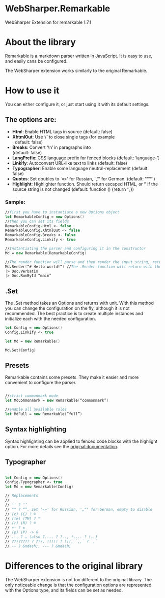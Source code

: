# WebSharper.Remarkable

WebSharper Extension for remarkable 1.7.1

# About the library

Remarkable is a markdown parser written in JavaScript. It is easy to use, and easily cans be configured.

The WebSharper extension works similarly to the original Remarkable.

# How to use it

You can either configure it, or just start using it with its default settings.

## The options are:
* __Html__: Enable HTML tags in source (default: false)
* __XhtmlOut__: Use ‘/’ to close single tags (for example <br/>, default: false)
* __Breaks__: Convert ‘\n’ in paragraphs into <br> (default: false)
* __LangPrefix__: CSS language prefix for fenced blocks (default: ‘language-’)
* __Linkify__: Autoconvert URL-like text to links (default: false)
* __Typographer__: Enable some language neutral-replacement (default: false)
* __Quotes__: Set doubles to '«»' for Russian, '„“' for German. (default: '“”‘’')
* __Highlight__: Highlighter function. Should return escaped HTML, or ‘’ if the source string is not changed (default: function () {return ‘’;})

### Sample:

```fsharp
//first you have to instantiate a new Options object
let RemarkableConfig = new Options()
//then you can set its fields
RemarkableConfig.Html <- false
RemarkableConfig.XhtmlOut <- false
RemarkableConfig.Breaks <- false
RemarkableConfig.Linkify <- true

//Instantiating the parser and configuring it in the constructor
Md = new Remarkable(RemarkableConfig)

//The render function will parse and then render the input string, returning a 
Md.Render(“# Hello world!”) //The .Render function will return with the “<h1>Hello world!</h1>” string
|> Doc.Verbatim
|> Doc.RunById “main”

```

## .Set

The .Set method takes an Options and returns with unit. With this method you can change the configuration on the fly, although it is not recommended. The best practice is to create multiple instances and initialize each with the needed configuration.
```fsharp
let Config = new Options()
Config.Linkify <- true

let Md = new Remarkable()

Md.Set(Config)

```
## Presets
Remarkable contains some presets. They make it easier and more convenient to configure the parser.
```fsharp

//strict commonmark mode
let MdCommonmark = new Remarkable(“commonmark”)

//enable all available rules
let MdFull = new Remarkable(“full”)

```
## Syntax highlighting

Syntax highlighting can be applied to fenced code blocks with the highlight option. For more details see the [original documentation]( https://github.com/jonschlinkert/remarkable).

## Typographer

```fsharp

let Config = new Options()
Config.Typographer <- true
let Md = new Remarkable(Config)

// Replacements
//
// '' ? ‘’
// "" ? “”. Set '«»' for Russian, '„“' for German, empty to disable
// (c) (C) ? ©
// (tm) (TM) ? ™
// (r) (R) ? ®
// +- ? ±
// (p) (P) -> §
// ... ? … (also ?.... ? ?.., !.... ? !..)
// ???????? ? ???, !!!!! ? !!!, `,,` ? `,`
// -- ? &ndash;, --- ? &mdash;

```

# Differences to the original library

The WebSharper extension is not too different to the original library. 
The only noticeable change is that the configuration options are represented with the Options type, and its fields can be set as needed.
